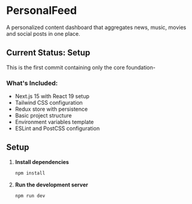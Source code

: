# PersonalFeed

A personalized content dashboard that aggregates news, music, movies and social posts in one place.

## Current Status: Setup

This is the first commit containing only the core foundation-

### What's Included:
- Next.js 15 with React 19 setup
- Tailwind CSS configuration
- Redux store with persistence
- Basic project structure
- Environment variables template
- ESLint and PostCSS configuration


## Setup

1. **Install dependencies**
   ```bash
   npm install
   ```

2. **Run the development server**
   ```bash
   npm run dev
   ```


